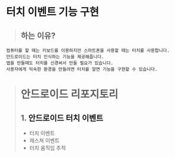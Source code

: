 # 터치 이벤트 기능 구현
> ## 하는 이유?
    컴퓨터를 할 때는 키보드를 이용하지만 스마트폰을 사용할 때는 터치를 사용합니다.
    안드로이드는 터치 인식하는 기능을 제공해줍니다.
    앱을 만들때도 터치를 신경써서 만들 필요가 있습니다.
    사용자에게 익숙한 환경을 만들려면 터치를 알면 기능을 구현할 수 있습니다.
    
> # <b>안드로이드 리포지토리</b>
> ## <b>1. <a link="https://github.com/newdecide/AndroidTouchEvent" >안드로이드 터치 이벤트</a></b><br>
>   - 터치 이벤트 <br>
>   - 제스쳐 이벤트<br>
>   - 터치 움직임 추적<br>

